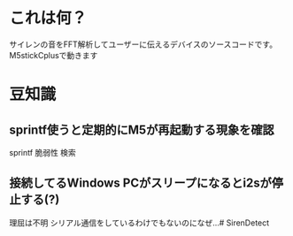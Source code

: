 # これは何？
サイレンの音をFFT解析してユーザーに伝えるデバイスのソースコードです。M5stickCplusで動きます

# 豆知識
## sprintf使うと定期的にM5が再起動する現象を確認
sprintf 脆弱性 検索

## 接続してるWindows PCがスリープになるとi2sが停止する(?)
理屈は不明
シリアル通信をしているわけでもないのになぜ…# SirenDetect
